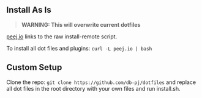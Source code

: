 ## Install As Is
> **WARNING: This will overwrite current dotfiles**

[peej.io](http://peej.io) links to the raw install-remote script.

To install all dot files and plugins: `curl -L peej.io | bash`


## Custom Setup
Clone the repo: `git clone https://github.com/db-pj/dotfiles` and replace all dot files in the root directory with your own files and run install.sh.
